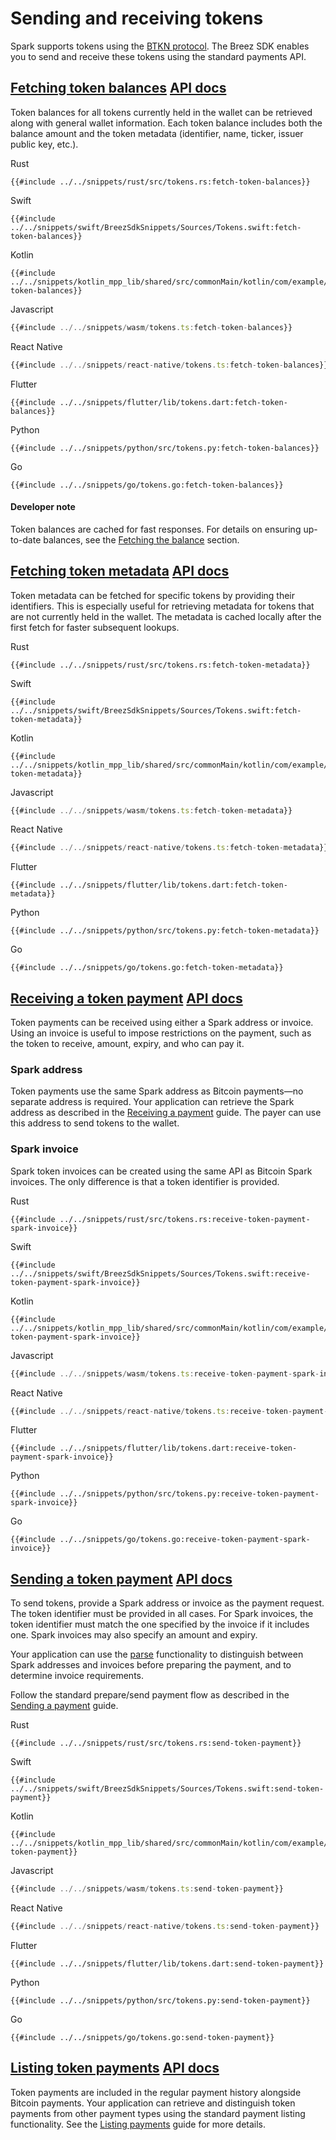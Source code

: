 # Sending and receiving tokens

Spark supports tokens using the [BTKN protocol](https://docs.spark.money/lrc20/hello-btkn). The Breez SDK enables you to send and receive these tokens using the standard payments API.

<h2 id="fetching-the-balance">
    <a class="header" href="#fetching-the-balance">Fetching token balances</a>
    <a class="tag" target="_blank" href="https://breez.github.io/spark-sdk/breez_sdk_spark/struct.BreezSdk.html#method.get_info">API docs</a>
</h2>

Token balances for all tokens currently held in the wallet can be retrieved along with general wallet information. Each token balance includes both the balance amount and the token metadata (identifier, name, ticker, issuer public key, etc.).

<custom-tabs category="lang">
<div slot="title">Rust</div>
<section>

```rust,ignore
{{#include ../../snippets/rust/src/tokens.rs:fetch-token-balances}}
```

</section>

<div slot="title">Swift</div>
<section>

```swift,ignore
{{#include ../../snippets/swift/BreezSdkSnippets/Sources/Tokens.swift:fetch-token-balances}}
```

</section>

<div slot="title">Kotlin</div>
<section>

```kotlin,ignore
{{#include ../../snippets/kotlin_mpp_lib/shared/src/commonMain/kotlin/com/example/kotlinmpplib/Tokens.kt:fetch-token-balances}}
```

</section>

<div slot="title">Javascript</div>
<section>

```typescript
{{#include ../../snippets/wasm/tokens.ts:fetch-token-balances}}
```

</section>

<div slot="title">React Native</div>
<section>

```typescript
{{#include ../../snippets/react-native/tokens.ts:fetch-token-balances}}
```

</section>

<div slot="title">Flutter</div>
<section>

```dart,ignore
{{#include ../../snippets/flutter/lib/tokens.dart:fetch-token-balances}}
```

</section>

<div slot="title">Python</div>
<section>

```python,ignore
{{#include ../../snippets/python/src/tokens.py:fetch-token-balances}}
```

</section>

<div slot="title">Go</div>
<section>

```go,ignore
{{#include ../../snippets/go/tokens.go:fetch-token-balances}}
```

</section>
</custom-tabs>

<div class="warning">
<h4>Developer note</h4>
Token balances are cached for fast responses. For details on ensuring up-to-date balances, see the <a href="./get_info.md#fetching-the-balance">Fetching the balance</a> section.
</div>

<h2 id="fetching-token-metadata">
    <a class="header" href="#fetching-token-metadata">Fetching token metadata</a>
    <a class="tag" target="_blank" href="https://breez.github.io/spark-sdk/breez_sdk_spark/struct.BreezSdk.html#method.get_tokens_metadata">API docs</a>
</h2>

Token metadata can be fetched for specific tokens by providing their identifiers. This is especially useful for retrieving metadata for tokens that are not currently held in the wallet. The metadata is cached locally after the first fetch for faster subsequent lookups.

<custom-tabs category="lang">
<div slot="title">Rust</div>
<section>

```rust,ignore
{{#include ../../snippets/rust/src/tokens.rs:fetch-token-metadata}}
```

</section>

<div slot="title">Swift</div>
<section>

```swift,ignore
{{#include ../../snippets/swift/BreezSdkSnippets/Sources/Tokens.swift:fetch-token-metadata}}
```

</section>

<div slot="title">Kotlin</div>
<section>

```kotlin,ignore
{{#include ../../snippets/kotlin_mpp_lib/shared/src/commonMain/kotlin/com/example/kotlinmpplib/Tokens.kt:fetch-token-metadata}}
```

</section>

<div slot="title">Javascript</div>
<section>

```typescript
{{#include ../../snippets/wasm/tokens.ts:fetch-token-metadata}}
```

</section>

<div slot="title">React Native</div>
<section>

```typescript
{{#include ../../snippets/react-native/tokens.ts:fetch-token-metadata}}
```

</section>

<div slot="title">Flutter</div>
<section>

```dart,ignore
{{#include ../../snippets/flutter/lib/tokens.dart:fetch-token-metadata}}
```

</section>

<div slot="title">Python</div>
<section>

```python,ignore
{{#include ../../snippets/python/src/tokens.py:fetch-token-metadata}}
```

</section>

<div slot="title">Go</div>
<section>

```go,ignore
{{#include ../../snippets/go/tokens.go:fetch-token-metadata}}
```

</section>
</custom-tabs>

<h2 id="receiving-payments">
    <a class="header" href="#receiving-payments">Receiving a token payment</a>
    <a class="tag" target="_blank" href="https://breez.github.io/spark-sdk/breez_sdk_spark/struct.BreezSdk.html#method.receive_payment">API docs</a>
</h2>

Token payments can be received using either a Spark address or invoice. Using an invoice is useful to impose restrictions on the payment, such as the token to receive, amount, expiry, and who can pay it.

### Spark address

Token payments use the same Spark address as Bitcoin payments—no separate address is required. Your application can retrieve the Spark address as described in the [Receiving a payment](./receive_payment.md#spark-address) guide. The payer can use this address to send tokens to the wallet.

### Spark invoice

Spark token invoices can be created using the same API as Bitcoin Spark invoices. The only difference is that a token identifier is provided.

<custom-tabs category="lang">
<div slot="title">Rust</div>
<section>

```rust,ignore
{{#include ../../snippets/rust/src/tokens.rs:receive-token-payment-spark-invoice}}
```

</section>

<div slot="title">Swift</div>
<section>

```swift,ignore
{{#include ../../snippets/swift/BreezSdkSnippets/Sources/Tokens.swift:receive-token-payment-spark-invoice}}
```

</section>

<div slot="title">Kotlin</div>
<section>

```kotlin,ignore
{{#include ../../snippets/kotlin_mpp_lib/shared/src/commonMain/kotlin/com/example/kotlinmpplib/Tokens.kt:receive-token-payment-spark-invoice}}
```

</section>

<div slot="title">Javascript</div>
<section>

```typescript
{{#include ../../snippets/wasm/tokens.ts:receive-token-payment-spark-invoice}}
```

</section>

<div slot="title">React Native</div>
<section>

```typescript
{{#include ../../snippets/react-native/tokens.ts:receive-token-payment-spark-invoice}}
```

</section>

<div slot="title">Flutter</div>
<section>

```dart,ignore
{{#include ../../snippets/flutter/lib/tokens.dart:receive-token-payment-spark-invoice}}
```

</section>

<div slot="title">Python</div>
<section>

```python,ignore
{{#include ../../snippets/python/src/tokens.py:receive-token-payment-spark-invoice}}
```

</section>

<div slot="title">Go</div>
<section>

```go,ignore
{{#include ../../snippets/go/tokens.go:receive-token-payment-spark-invoice}}
```

</section>
</custom-tabs>

<h2 id="preparing-payments">
    <a class="header" href="#preparing-payments">Sending a token payment</a>
    <a class="tag" target="_blank" href="https://breez.github.io/spark-sdk/breez_sdk_spark/struct.BreezSdk.html#method.prepare_send_payment">API docs</a>
</h2>

To send tokens, provide a Spark address or invoice as the payment request. The token identifier must be provided in all cases. For Spark invoices, the token identifier must match the one specified by the invoice if it includes one. Spark invoices may also specify an amount and expiry.

Your application can use the [parse](./parse.md) functionality to distinguish between Spark addresses and invoices before preparing the payment, and to determine invoice requirements.

Follow the standard prepare/send payment flow as described in the [Sending a payment](./send_payment.md) guide.

<custom-tabs category="lang">
<div slot="title">Rust</div>
<section>

```rust,ignore
{{#include ../../snippets/rust/src/tokens.rs:send-token-payment}}
```

</section>

<div slot="title">Swift</div>
<section>

```swift,ignore
{{#include ../../snippets/swift/BreezSdkSnippets/Sources/Tokens.swift:send-token-payment}}
```

</section>

<div slot="title">Kotlin</div>
<section>

```kotlin,ignore
{{#include ../../snippets/kotlin_mpp_lib/shared/src/commonMain/kotlin/com/example/kotlinmpplib/Tokens.kt:send-token-payment}}
```

</section>

<div slot="title">Javascript</div>
<section>

```typescript
{{#include ../../snippets/wasm/tokens.ts:send-token-payment}}
```

</section>

<div slot="title">React Native</div>
<section>

```typescript
{{#include ../../snippets/react-native/tokens.ts:send-token-payment}}
```

</section>

<div slot="title">Flutter</div>
<section>

```dart,ignore
{{#include ../../snippets/flutter/lib/tokens.dart:send-token-payment}}
```

</section>

<div slot="title">Python</div>
<section>

```python,ignore
{{#include ../../snippets/python/src/tokens.py:send-token-payment}}
```

</section>

<div slot="title">Go</div>
<section>

```go,ignore
{{#include ../../snippets/go/tokens.go:send-token-payment}}
```

</section>
</custom-tabs>

<h2 id="listing-payments">
    <a class="header" href="#listing-payments">Listing token payments</a>
    <a class="tag" target="_blank" href="https://breez.github.io/spark-sdk/breez_sdk_spark/struct.BreezSdk.html#method.list_payments">API docs</a>
</h2>

Token payments are included in the regular payment history alongside Bitcoin payments. Your application can retrieve and distinguish token payments from other payment types using the standard payment listing functionality. See the [Listing payments](./list_payments.md) guide for more details.
